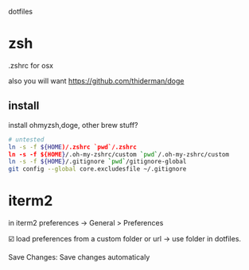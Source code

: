 dotfiles

# zsh
.zshrc for osx

also you will want 
https://github.com/thiderman/doge


## install

install ohmyzsh,doge, other brew stuff?

```sh
# untested
ln -s -f ${HOME)/.zshrc `pwd`/.zshrc
ln -s -f ${HOME}/.oh-my-zshrc/custom `pwd`/.oh-my-zshrc/custom
ln -s -f ${HOME}/.gitignore `pwd`/gitignore-global
git config --global core.excludesfile ~/.gitignore
```

# iterm2

in iterm2 preferences -> General > Preferences

☑️ load preferences from a custom folder or url -> use folder in dotfiles. 

Save Changes: Save changes automaticaly
